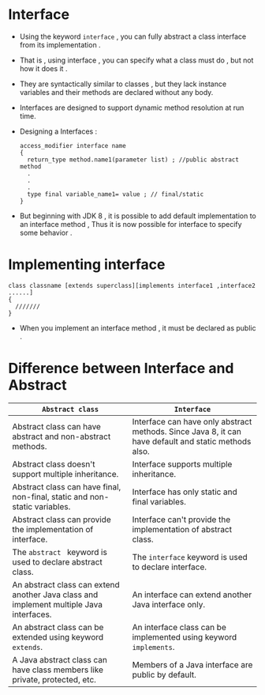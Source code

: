 
# Interface

- Using the keyword ``` interface ``` , you can fully abstract a class interface from its implementation .

- That is , using interface , you can specify what a class must do , but not how it does it .

- They are syntactically similar to classes , but they lack instance variables and their methods are declared without any body.

- Interfaces are designed to support dynamic method resolution at run time.



- Designing a  Interfaces :


      access_modifier interface name
      {
        return_type method.name1(parameter list) ; //public abstract method
        .
        .
        .
        type final variable_name1= value ; // final/static
      }



- But beginning with JDK 8 , it is possible to add  default implementation to an interface method , Thus it is now possible for interface to specify some behavior .

# Implementing interface

    class classname [extends superclass][implements interface1 ,interface2 ......]
    {
      ///////
    }

  * When you implement an interface method , it must be declared as public .


# Difference between Interface and Abstract

|``` Abstract class```|	```Interface```|
|---------------------|----------------|
| Abstract class can have abstract and non-abstract methods.|	Interface can have only abstract methods. Since Java 8, it can have default and static methods also.|
| Abstract class doesn't support multiple inheritance.|	Interface supports multiple inheritance.|
| Abstract class can have final, non-final, static and non-static variables.|	Interface has only static and final variables.|
| Abstract class can provide the implementation of interface.|	Interface can't provide the implementation of abstract class.|
| The ```abstract ``` keyword is used to declare abstract class.| The ```interface``` keyword is used to declare interface.|
| An abstract class can extend another Java class and implement multiple Java interfaces.|	An interface can extend another Java interface only.|
| An abstract class can be extended using keyword ```extends```.|	An interface class can be implemented using keyword ```implements```.|
| A Java abstract class can have class members like private, protected, etc.|	Members of a Java interface are public by default. |